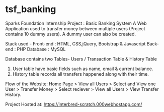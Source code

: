 # tsf_banking
Sparks Foundation Internship Project : Basic Banking System
A Web Application used to transfer money between multiple users (Project contains 10 dummy users). A dummy user can also be created.  

Stack used - 
Front-end : HTML, CSS,jQuery, Bootstrap & Javascript 
Back-end : PHP 
Database : MySQL   

Database contains two Tables- Users / Transaction Table & History Table
1. User table have basic fields such as name, email & current balance. 
2. History table records all transfers happened along with their time.  

Flow of the Website: Home Page > View all Users > Select and View one User > Transfer Money > Select reciever > View all Users > View Transfer History.


Project Hosted at: https://interbred-scratch.000webhostapp.com/
